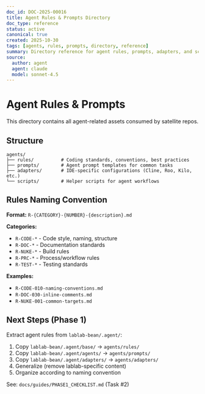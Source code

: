```yaml
---
doc_id: DOC-2025-00016
title: Agent Rules & Prompts Directory
doc_type: reference
status: active
canonical: true
created: 2025-10-30
tags: [agents, rules, prompts, directory, reference]
summary: Directory reference for agent rules, prompts, adapters, and scripts consumed by satellite repos
source:
  author: agent
  agent: claude
  model: sonnet-4.5
---
```


# Agent Rules & Prompts

This directory contains all agent-related assets consumed by satellite repos.

## Structure

```
agents/
├── rules/          # Coding standards, conventions, best practices
├── prompts/        # Agent prompt templates for common tasks
├── adapters/       # IDE-specific configurations (Cline, Roo, Kilo, etc.)
└── scripts/        # Helper scripts for agent workflows
```

## Rules Naming Convention

**Format:** `R-{CATEGORY}-{NUMBER}-{description}.md`

**Categories:**
- `R-CODE-*` - Code style, naming, structure
- `R-DOC-*` - Documentation standards
- `R-NUKE-*` - Build rules
- `R-PRC-*` - Process/workflow rules
- `R-TEST-*` - Testing standards

**Examples:**
- `R-CODE-010-naming-conventions.md`
- `R-DOC-030-inline-comments.md`
- `R-NUKE-001-common-targets.md`

## Next Steps (Phase 1)

Extract agent rules from `lablab-bean/.agent/`:
1. Copy `lablab-bean/.agent/base/` → `agents/rules/`
2. Copy `lablab-bean/.agent/agents/` → `agents/prompts/`
3. Copy `lablab-bean/.agent/adapters/` → `agents/adapters/`
4. Generalize (remove lablab-specific content)
5. Organize according to naming convention

See: `docs/guides/PHASE1_CHECKLIST.md` (Task #2)
